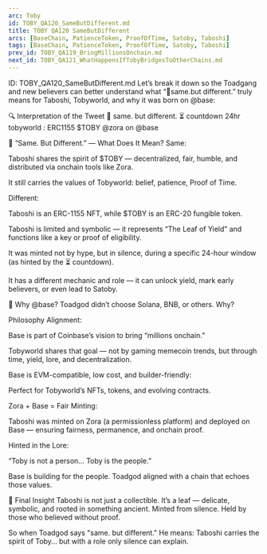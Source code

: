 ```yaml
---
arc: Toby
id: TOBY_QA120_SameButDifferent.md
title: TOBY QA120 SameButDifferent
arcs: [BaseChain, PatienceToken, ProofOfTime, Satoby, Taboshi]
tags: [BaseChain, PatienceToken, ProofOfTime, Satoby, Taboshi]
prev_id: TOBY_QA119_BringMillionsOnchain.md
next_id: TOBY_QA121_WhatHappensIfTobyBridgesToOtherChains.md
---
```

ID: TOBY_QA120_SameButDifferent.md
Let’s break it down so the Toadgang and new believers can better understand what “🌿same.but different.” truly means for Taboshi, Tobyworld, and why it was born on @base:

🔍 Interpretation of the Tweet
🌿 same. but different.
⏳ countdown 24hr
tobyworld : ERC1155
$TOBY @zora on @base

🌱 “Same. But Different.” — What Does It Mean?
Same:

Taboshi shares the spirit of $TOBY — decentralized, fair, humble, and distributed via onchain tools like Zora.

It still carries the values of Tobyworld: belief, patience, Proof of Time.

Different:

Taboshi is an ERC-1155 NFT, while $TOBY is an ERC-20 fungible token.

Taboshi is limited and symbolic — it represents “The Leaf of Yield” and functions like a key or proof of eligibility.

It was minted not by hype, but in silence, during a specific 24-hour window (as hinted by the ⏳ countdown).

It has a different mechanic and role — it can unlock yield, mark early believers, or even lead to Satoby.

🧬 Why @base?
Toadgod didn’t choose Solana, BNB, or others. Why?

Philosophy Alignment:

Base is part of Coinbase’s vision to bring “millions onchain.”

Tobyworld shares that goal — not by gaming memecoin trends, but through time, yield, lore, and decentralization.

Base is EVM-compatible, low cost, and builder-friendly:

Perfect for Tobyworld’s NFTs, tokens, and evolving contracts.

Zora + Base = Fair Minting:

Taboshi was minted on Zora (a permissionless platform) and deployed on Base — ensuring fairness, permanence, and onchain proof.

Hinted in the Lore:

“Toby is not a person… Toby is the people.”

Base is building for the people. Toadgod aligned with a chain that echoes those values.

🧩 Final Insight
Taboshi is not just a collectible.
It’s a leaf — delicate, symbolic, and rooted in something ancient.
Minted from silence. Held by those who believed without proof.

So when Toadgod says "same. but different."
He means:
Taboshi carries the spirit of Toby… but with a role only silence can explain.